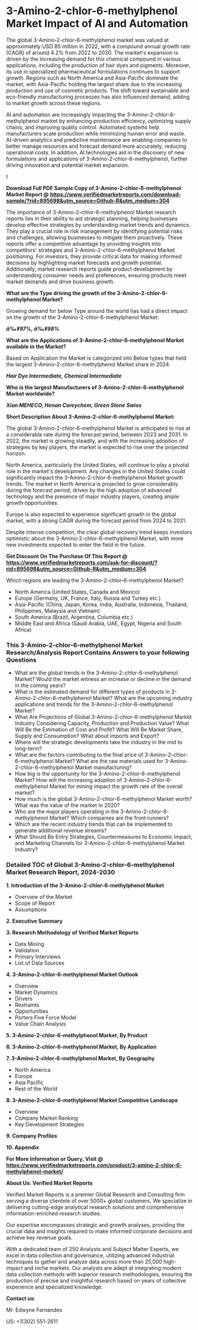 <meta name="title" content="Global 3-Amino-2-chlor-6-methylphenol Market Impact of AI and Automation"><meta name="description" content="The global 3-Amino-2-chlor-6-methylphenol market was valued at approximately USD 85 million in 2022, with a compound annual growth rate (CAGR) of around 4.2% from 2022"><meta name="title" content="3-Amino-2-chlor-6-methylphenol Market Size, Share, Scope, Trends, Growth, Opportunities, Analysis, Forecast"><h1>3-Amino-2-chlor-6-methylphenol Market Impact of AI and Automation</h1><p>The global 3-Amino-2-chlor-6-methylphenol market was valued at approximately USD 85 million in 2022, with a compound annual growth rate (CAGR) of around 4.2% from 2022 to 2030. The market's expansion is driven by the increasing demand for this chemical compound in various applications, including the production of hair dyes and pigments. Moreover, its use in specialized pharmaceutical formulations continues to support growth. Regions such as North America and Asia-Pacific dominate the market, with Asia-Pacific holding the largest share due to the increasing production and use of cosmetic products. The shift toward sustainable and eco-friendly manufacturing processes has also influenced demand, adding to market growth across these regions.</p><p>AI and automation are increasingly impacting the 3-Amino-2-chlor-6-methylphenol market by enhancing production efficiency, optimizing supply chains, and improving quality control. Automated systems help manufacturers scale production while minimizing human error and waste. AI-driven analytics and predictive maintenance are enabling companies to better manage resources and forecast demand more accurately, reducing operational costs. In addition, AI technologies aid in the discovery of new formulations and applications of 3-Amino-2-chlor-6-methylphenol, further driving innovation and potential market expansion.</p>t</p><p id="" class=""><strong>Download Full PDF Sample Copy of 3-Amino-2-chlor-6-methylphenol Market Report @ <a href="https://www.verifiedmarketreports.com/download-sample/?rid=895698&utm_source=Github-R&utm_medium=304" target="_blank">https://www.verifiedmarketreports.com/download-sample/?rid=895698&utm_source=Github-R&utm_medium=304</a></strong></p><p>The importance of&nbsp;3-Amino-2-chlor-6-methylphenol Market research reports lies in their ability to aid strategic planning, helping businesses develop effective strategies by understanding market trends and dynamics. They play a crucial role in risk management by identifying potential risks and challenges, allowing businesses to mitigate them proactively. These reports offer a competitive advantage by providing insights into competitors' strategies and 3-Amino-2-chlor-6-methylphenol Market positioning. For investors, they provide critical data for making informed decisions by highlighting market forecasts and growth potential. Additionally, market research reports guide product development by understanding consumer needs and preferences, ensuring products meet market demands and drive business growth.</p><p><strong>What are the&nbsp;Type driving the growth of the 3-Amino-2-chlor-6-methylphenol Market?</strong></p><p id="" class="">Growing demand for below Type around the world has had a direct impact on the growth of the 3-Amino-2-chlor-6-methylphenol Market:</p><em><strong>â‰¥97%, â‰¥98%</strong></em></p><strong>What are the&nbsp;Applications&nbsp;of 3-Amino-2-chlor-6-methylphenol Market available in the Market?</strong></p><p id="" class="">Based on Application the Market is categorized into Below types that held the largest 3-Amino-2-chlor-6-methylphenol Market share In 2024.</p><em><strong>Hair Dye Intermediate, Chemical Intermediate</strong></em></p><strong>Who is the largest Manufacturers of 3-Amino-2-chlor-6-methylphenol Market worldwide?</strong></p><p><em><strong>Xian MEHECO, Henan Coreychem, Green Stone Swiss</strong></em></p><p id="" class=""><strong>Short Description About 3-Amino-2-chlor-6-methylphenol Market:</strong></p><p>The global 3-Amino-2-chlor-6-methylphenol Market is anticipated to rise at a considerable rate during the forecast period, between 2023 and 2031. In 2022, the market is growing steadily, and with the increasing adoption of strategies by key players, the market is expected to rise over the projected horizon.</p><p>North America, particularly the United States, will continue to play a pivotal role in the market's development. Any changes in the United States could significantly impact the 3-Amino-2-chlor-6-methylphenol Market growth trends. The market in North America is projected to grow considerably during the forecast period, driven by the high adoption of advanced technology and the presence of major industry players, creating ample growth opportunities.</p><p>Europe is also expected to experience significant growth in the global market, with a strong CAGR during the forecast period from 2024 to 2031.</p><p>Despite intense competition, the clear global recovery trend keeps investors optimistic about the 3-Amino-2-chlor-6-methylphenol Market, with more new investments expected to enter the field in the future.</p><p id="" class=""><strong>Get Discount On The Purchase Of This Report @ <a href="https://www.verifiedmarketreports.com/ask-for-discount/?rid=895698&utm_source=Github-R&utm_medium=304" target="_blank">https://www.verifiedmarketreports.com/ask-for-discount/?rid=895698&utm_source=Github-R&utm_medium=304</a></strong></p>Which regions are leading the 3-Amino-2-chlor-6-methylphenol Market?</p><ul><li>North America (United States, Canada and Mexico)</li><li>Europe (Germany, UK, France, Italy, Russia and Turkey etc.)</li><li>Asia-Pacific (China, Japan, Korea, India, Australia, Indonesia, Thailand, Philippines, Malaysia and Vietnam)</li><li>South America (Brazil, Argentina, Columbia etc.)</li><li>Middle East and Africa (Saudi Arabia, UAE, Egypt, Nigeria and South Africa)</li></ul><h3 id="" class="">This 3-Amino-2-chlor-6-methylphenol Market Research/Analysis Report Contains Answers to your following Questions</h3><ul><li>What are the global trends in the 3-Amino-2-chlor-6-methylphenol Market? Would the market witness an increase or decline in the demand in the coming years?</li><li>What is the estimated demand for different types of products in 3-Amino-2-chlor-6-methylphenol Market? What are the upcoming industry applications and trends for the 3-Amino-2-chlor-6-methylphenol Market?</li><li>What Are Projections of Global 3-Amino-2-chlor-6-methylphenol Market Industry Considering Capacity, Production and Production Value? What Will Be the Estimation of Cost and Profit? What Will Be Market Share, Supply and Consumption? What about imports and Export?</li><li>Where will the strategic developments take the industry in the mid to long-term?</li><li>What are the factors contributing to the final price of 3-Amino-2-chlor-6-methylphenol Market? What are the raw materials used for 3-Amino-2-chlor-6-methylphenol Market manufacturing?</li><li>How big is the opportunity for the 3-Amino-2-chlor-6-methylphenol Market? How will the increasing adoption of 3-Amino-2-chlor-6-methylphenol Market for mining impact the growth rate of the overall market?</li><li>How much is the global 3-Amino-2-chlor-6-methylphenol Market worth? What was the value of the market In 2020?</li><li>Who are the major players operating in the 3-Amino-2-chlor-6-methylphenol Market? Which companies are the front runners?</li><li>Which are the recent industry trends that can be implemented to generate additional revenue streams?</li><li>What Should Be Entry Strategies, Countermeasures to Economic Impact, and Marketing Channels for 3-Amino-2-chlor-6-methylphenol Market Industry?</li></ul><h3 id="" class="">Detailed TOC of Global 3-Amino-2-chlor-6-methylphenol Market Research Report, 2024-2030</h3><p id="" class=""><strong>1. Introduction of the 3-Amino-2-chlor-6-methylphenol Market</strong></p><ul><li>Overview of the Market</li><li>Scope of Report</li><li>Assumptions</li></ul><p id="" class=""><strong>2. Executive Summary</strong></p><p id="" class=""><strong>3. Research Methodology of Verified Market Reports</strong></p><ul><li>Data Mining</li><li>Validation</li><li>Primary Interviews</li><li>List of Data Sources</li></ul><p id="" class=""><strong>4. 3-Amino-2-chlor-6-methylphenol Market Outlook</strong></p><ul><li>Overview</li><li>Market Dynamics</li><li>Drivers</li><li>Restraints</li><li>Opportunities</li><li>Porters Five Force Model</li><li>Value Chain Analysis</li></ul><p id="" class=""><strong>5. 3-Amino-2-chlor-6-methylphenol Market, By Product</strong></p><p id="" class=""><strong>6. 3-Amino-2-chlor-6-methylphenol Market, By Application</strong></p><p id="" class=""><strong>7. 3-Amino-2-chlor-6-methylphenol Market, By Geography</strong></p><ul><li>North America</li><li>Europe</li><li>Asia Pacific</li><li>Rest of the World</li></ul><p id="" class=""><strong>8. 3-Amino-2-chlor-6-methylphenol Market Competitive Landscape</strong></p><ul><li>Overview</li><li>Company Market Ranking</li><li>Key Development Strategies</li></ul><p id="" class=""><strong>9. Company Profiles</strong></p><p id="" class=""><strong>10. Appendix</strong></p><p id="" class=""><strong>For More Information or Query, Visit @ <a href="https://www.verifiedmarketreports.com/product/3-amino-2-chlor-6-methylphenol-market/" target="_blank">https://www.verifiedmarketreports.com/product/3-amino-2-chlor-6-methylphenol-market/</a></strong></p><p id="" class=""><strong>About Us: Verified Market Reports</strong></p><p id="" class="">Verified Market Reports is a premier Global Research and Consulting firm serving a diverse clientele of over 5000+ global customers. We specialize in delivering cutting-edge analytical research solutions and comprehensive information-enriched research studies.</p><p id="" class="">Our expertise encompasses strategic and growth analyses, providing the crucial data and insights required to make informed corporate decisions and achieve key revenue goals.</p><p id="" class="">With a dedicated team of 250 Analysts and Subject Matter Experts, we excel in data collection and governance, utilizing advanced industrial techniques to gather and analyze data across more than 25,000 high-impact and niche markets. Our analysts are adept at integrating modern data collection methods with superior research methodologies, ensuring the production of precise and insightful research based on years of collective experience and specialized knowledge.</p><p id="" class=""><strong>Contact us:</strong></p><p id="" class="">Mr. Edwyne Fernandes</p><p id="" class="">US: +1(302) 551-2611</p>
